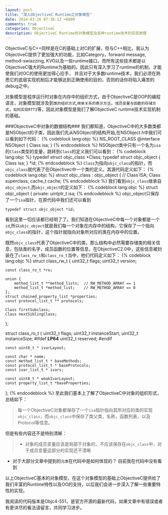 ```yaml
---
layout: post
title: "深入ObjectiveC Runtime之对象模型"
date: 2014-03-26 07:36:12 +0800
comments: true
categories: ObjectiveC
description: ObjectiveC Runtime的对象模型及各种runtime技术的实现原理
---
```

ObjectiveC与C++同样是在C的基础上对C的扩展，但与C++相比，我认为ObjectiveC提供了更加强大的功能，比如Category，forward message, method-swiazzing, KVO以及一些runtime接口，而所有这些技术都是以ObjectiveC强大的Runtime为基础的。因此只有深入学习了runtime的机制，才能使我们对OC的使用更加得心应手， 并且对于大多数runtime技术，我们必须在熟悉它的底层实现机制后才能够达到正确使用的目的，否则的话你将陷入痛苦的debug之中。

对象模型是程序运行时对象在内存中的组织方式，由于ObjectiveC是OOP的编程语言，对象模型就涉及到`类的组织方式`,`继承关系的表示方法`，`成员变量与函数的存储方式`，`如何实现RTTI`等，因此对象模型是我们了解ObjectiveC runtime技术实现机制的基础。

###ObjectiveC中对象的数据结构###
我们都知道，ObjectiveC中的大多数类都是NSObject的子类，因此我们先从NSObject的结构开始,在NSObject.h中我们可以看到如下代码：
{% codeblock lang:objc %}
NS_ROOT_CLASS
@interface NSObject <NSObject> {
    Class	isa;
}
{% endcodeblock %}
NSObject类中只有一个名为`isa`的`Class`类型的变量，跳转到`Class`的定义我们可以看到：
{% codeblock lang:objc %}
typedef struct objc_class *Class;
typedef struct objc_object {
    Class isa;
} *id;
{% endcodeblock %}
`Class`为指向`objc_class`的指针，而`objc_class`就代表了在Objectivec中一个类的定义。其源代码定义如下：
{% codeblock lang:objc %}
struct objc_class : objc_object {
    // Class ISA;
    Class superclass;
    cache_t cache;
{% endcodeblock %}
我们看到`objc_class`继承自`objc_object`,而`objc_object`的定义如下：
{% codeblock lang:objc %}
struct objc_object {
private:
    uintptr_t isa;
{% endcodeblock %}
objc_object只保存了一个`isa`指针，在原代码中我们还可以看到

	typedef struct objc_object *id;
看到这里一切应该都已经明了了。我们知道在ObjectiveC中每一个对象都是一个`id`,所以`objc_object`就是我们每一个对象在内存中的结构，它保存了一个指向`objc_class`的指针，这个指针就指向对象所对应的类在内存中的位置。

既然`objc_class`代表了ObjectiveC中的类，那么结构中必然需要存储类的相关信息，包括类的名字，成员函数的位置等信息，在ObjectiveC2.0中，这些信息被封装在了`class_rw_t`和`class_ro_t`当中，他们代码定义如下：
{% codeblock lang:objc %}
struct class_rw_t {
    uint32_t flags;
    uint32_t version;

    const class_ro_t *ro;

    union {
        method_list_t **method_lists;  // RW_METHOD_ARRAY == 1
        method_list_t *method_list;    // RW_METHOD_ARRAY == 0
    };
    struct chained_property_list *properties;
    const protocol_list_t ** protocols;

    Class firstSubclass;
    Class nextSiblingClass;
};

struct class_ro_t {
    uint32_t flags;
    uint32_t instanceStart;
    uint32_t instanceSize;
#ifdef __LP64__
    uint32_t reserved;
#endif

    const uint8_t * ivarLayout;
    
    const char * name;
    const method_list_t * baseMethods;
    const protocol_list_t * baseProtocols;
    const ivar_list_t * ivars;

    const uint8_t * weakIvarLayout;
    const property_list_t *baseProperties;
};
{% endcodeblock %}
至此我们基本上了解了ObjectiveC中对象的组织形式，总结如下：

> 每一个ObjectiveC对象都保存了一个`isa`指针指向其所对应的类的实现`objc_class`，而`objc_class`中保存了类父类，名称，函数列表，以及Protocol等信息。

但是有些内容还不是特别清晰：

> + 对象的成员变量应该是局部于对象的，不应该保存在`objc_class`中，对于成员变量这部分的实现还不清晰
+ 对于大部分文章中提到的`元类`在代码中是如何体现的？ 目前我在代码中没有看到

以上ObjectiveC基本的对象模型，在这个对象模型的基础上ObjectiveC提供给了我们丰富的Runtime特性以及OO的支持，以后我们会进一步深入了解一些重要特性的实现。

我阅读的代码版本是Objc4-551，是官方开源的最新代码，如果文章中有错误或者有更详尽的看法请留言，共同学习进步。
  